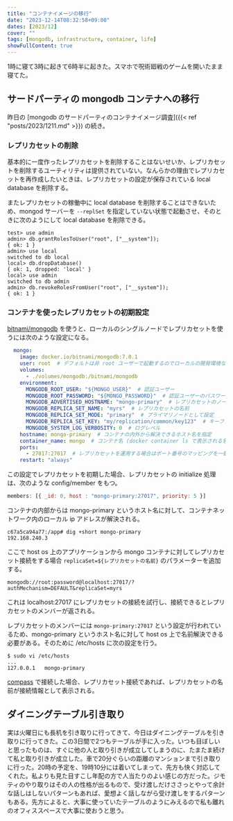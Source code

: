 ```yaml
---
title: "コンテナイメージの移行"
date: "2023-12-14T08:32:58+09:00"
dates: [2023/12]
cover: ""
tags: [mongodb, infrastructure, container, life]
showFullContent: true
---
```


1時に寝て3時に起きて6時半に起きた。スマホで呪術廻戦のゲームを開いたまま寝てた。

## サードパーティの mongodb コンテナへの移行

昨日の [mongodb のサードパーティのコンテナイメージ調査]({{< ref "posts/2023/1211.md" >}}) の続き。

### レプリカセットの削除

基本的に一度作ったレプリカセットを削除することはないせいか、レプリカセットを削除するユーティリティは提供されていない。なんらかの理由でレプリカセットを再作成したいときは、レプリカセットの設定が保存されている local database を削除する。

またレプリカセットの稼働中に local database を削除することはできないため、mongod サーバーを `--replSet` を指定していない状態で起動させ、そのときに次のようにして local database を削除できる。

```
test> use admin
admin> db.grantRolesToUser("root", ["__system"]);
{ ok: 1 }
admin> use local
switched to db local
local> db.dropDatabase()
{ ok: 1, dropped: 'local' }
local> use admin
switched to db admin
admin> db.revokeRolesFromUser("root", ["__system"]);
{ ok: 1 }
```

### コンテナを使ったレプリカセットの初期設定

[bitnami/mongodb](https://hub.docker.com/r/bitnami/mongodb) を使うと、ローカルのシングルノードでレプリカセットを使うには次のような設定になる。

```yaml
  mongo:
    image: docker.io/bitnami/mongodb:7.0.1
    user: root  # デフォルトは非 root ユーザーで起動するのでローカルの開発環境なら root で実行した方が手間がない
    volumes:
      - ./volumes/mongodb:/bitnami/mongodb
    environment:
      MONGODB_ROOT_USER: "${MONGO_USER}"  # 認証ユーザー
      MONGODB_ROOT_PASSWORD: "${MONGO_PASSWORD}"  # 認証ユーザーのパスワード
      MONGODB_ADVERTISED_HOSTNAME: "mongo-primary"  # レプリカセットのノードを ip アドレスではなくホスト名で指定する
      MONGODB_REPLICA_SET_NAME: "myrs"  # レプリカセットの名前
      MONGODB_REPLICA_SET_MODE: "primary"  # プライマリノードとして設定
      MONGODB_REPLICA_SET_KEY: "my/replication/common/key123"  # キーファイルのコンテンツ (base64 でデコードできる値)
      MONGODB_SYSTEM_LOG_VERBOSITY: 0  # ログレベル
    hostname: mongo-primary  # コンテナの内外から解決できるホスト名を指定
    container_name: mongo  # コンテナ名 (docker container ls で表示される名前)
    ports:
      - 27017:27017  # レプリカセットを運用する場合はポート番号のマッピングを一致させる必要がある
    restart: "always"
```

この設定でレプリカセットを初期した場合、レプリカセットの initialize 処理は、次のような config/member をもつ。

```javascript
members: [{ _id: 0, host : "mongo-primary:27017", priority: 5 }]
```

コンテナの内部からは mongo-primary というホスト名に対して、コンテナネットワーク内のローカル ip アドレスが解決される。

```
c67a5ca94a77:/app# dig +short mongo-primary
192.168.240.3
```

ここで host os 上のアプリケーションから mongo コンテナに対してレプリカセット接続をする場合 `replicaSet=${レプリカセットの名前}` のパラメーターを追加する。

```
mongodb://root:password@localhost:27017/?authMechanism=DEFAULT&replicaSet=myrs
```

これは localhost:27017 にレプリカセットの接続を試行し、接続できるとレプリカセットのメンバーが返される。

レプリカセットのメンバーには `mongo-primary:27017` という設定が行われているため、mongo-primary というホスト名に対して host os 上で名前解決できる必要がある。そのために /etc/hosts に次の設定を行う。

```
$ sudo vi /etc/hosts
...
127.0.0.1 	mongo-primary
```

[compass](https://www.mongodb.com/products/tools/compass) で接続した場合、レプリカセット接続であれば、レプリカセットの名前が接続情報として表示される。

## ダイニングテーブル引き取り

実は火曜日にも長机を引き取りに行ってきて、今日はダイニングテーブルを引き取りに行ってきた。この3日間で2つもテーブルが手に入った。いつも目ぼしいと思ったものは、すぐに他の人と取り引きが成立してしまうのに、たまたま続けて私と取り引きが成立した。車で20分ぐらいの距離のマンションまで引き取りに行った。20時の予定を、19時10分には着いてしまって、先方も快く対応してくれた。私よりも見た目すこし年配の方で人当たりのよい感じの方だった。ジモティのやり取りはその人の性格が出るもので、受け渡しだけささっとやって余計な話しはしないパターンもあれば、愛想よく話しながら受け渡しをするパターンもある。先方によると、大事に使っていたテーブルのようにみえるので私も離れのオフィススペースで大事に使おうと思う。
